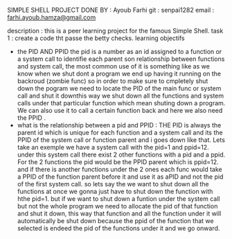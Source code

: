 SIMPLE SHELL PROJECT
DONE BY : 
Ayoub Farhi git : senpai1282
email : farhi.ayoub.hamza@gmail.com

description : 
this is a peer learning project for the famous Simple Shell.
task 1 : create a code tht passe the betty checks.
learning objectifs

- the PID AND PPID 
the pid is a number as an id assigned to a function or a system call to identifie each parent son relationship between functions and system call, the most common use of it is something like as we know when we shut dont a program we end up having it running on the backroud (zombie func) so in order to make sure to cmpletely shut down the pogram we need to locate the PID of the main func or system call and shut it downthis way we shut down all the functions and system calls under that particular function which mean shuting down a program. We can also use it to call a certain function back and here we also need the PPID .
- what is the relationship between a pid and PPID :
THE PID is always the parent id which is unique for each function and a system call and its the PPID of the system call or function parent and i goes down like that.
Lets take an exemple we have a system call with the pid=1 and ppid=12.
under this system call there exist 2 other functions with a pid and a ppid. For the 2 functions the pid would be the PPID parent which is ppid=12.
and if there is another functions under the 2 ones each func would take a PPID of the function parent before it and use it as aPID and not the pid of the first system call.
so lets say the we want to shut down all the functions at once we gonna just have to shut down the function with hthe pid=1.
but if we want to shut down a funtion under the system call but not the whole program we need to allocate the pid of that function and shut it down, this way that function and all the function  under it will automatically be shut down because the ppid of the function that we selected is endeed the pid of the functions under it and we go onward.
